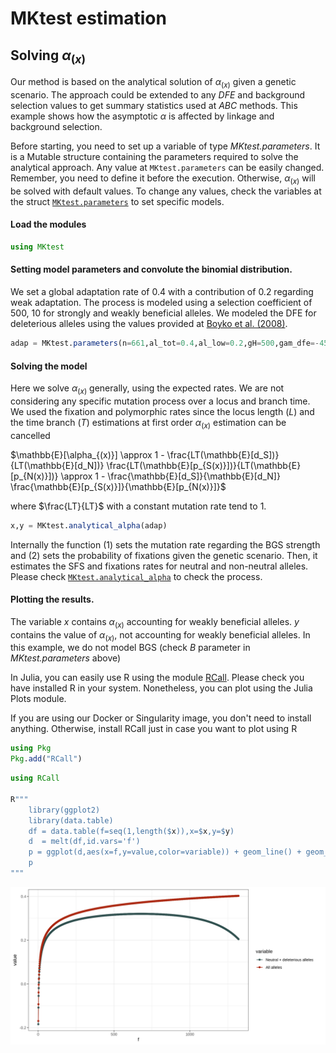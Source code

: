 # MKtest estimation
## Solving $\alpha_{(x)}$
Our method is based on the analytical solution of $\alpha_{(x)}$ given a genetic scenario. The approach could be extended to any *DFE* and background selection values to get summary statistics used at *ABC* methods. This example shows how the asymptotic $\alpha$ is affected by linkage and background selection.

Before starting, you need to set up a variable of type *MKtest.parameters*. It is a Mutable structure containing the parameters required to solve the analytical approach. Any value at ```MKtest.parameters``` can be easily changed. Remember, you need to define it before the execution. Otherwise, $\alpha_{(x)}$ will be solved with default values. To change any values, check the variables at the struct [`MKtest.parameters`](@ref) to set specific models.

#### Load the modules
```julia
using MKtest
```

#### Setting model parameters and convolute the binomial distribution.
We set a global adaptation rate of 0.4 with a contribution of 0.2 regarding weak adaptation. The process is modeled using a selection coefficient of 500, 10 for strongly and weakly beneficial alleles. We modeled the DFE for deleterious alleles using the values provided at [Boyko et al. (2008)](https://journals.plos.org/plosgenetics/article?id=10.1371/journal.pgen.1000083).

```julia
adap = MKtest.parameters(n=661,al_tot=0.4,al_low=0.2,gH=500,gam_dfe=-457,gam_flanking=-1000,shape=0.184,B=0.999)
```

#### Solving the model
Here we solve $\alpha_{(x)}$ generally, using the expected rates. We are not considering any specific mutation process over a locus and branch time. We used the fixation and polymorphic rates since the locus length ($L$) and the time branch ($T$) estimations at first order $\alpha_{(x)}$ estimation can be cancelled

$\mathbb{E}[\alpha_{(x)}] \approx 1 - \frac{LT(\mathbb{E}[d_S])}{LT(\mathbb{E}[d_N])} \frac{LT(\mathbb{E}[p_{S(x)}])}{LT(\mathbb{E}[p_{N(x)}])} \approx 1 - \frac{\mathbb{E}[d_S]}{\mathbb{E}[d_N]} \frac{\mathbb{E}[p_{S(x)}]}{\mathbb{E}[p_{N(x)}]}$

where $\frac{LT}{LT}$ with a constant mutation rate tend to $1$. 

```julia
x,y = MKtest.analytical_alpha(adap)
```

Internally the function (1) sets the mutation rate regarding the BGS strength and (2) sets the probability of fixations given the genetic scenario. Then, it estimates the SFS and fixations rates for neutral and non-neutral alleles. Please check [`MKtest.analytical_alpha`](@ref) to check the process.

#### Plotting the results.
The variable *x* contains $\alpha_{(x)}$ accounting for weakly beneficial alleles. *y* contains the value of $\alpha_{(x)}$, not accounting for weakly beneficial alleles. In this example, we do not model BGS (check *B* parameter in *MKtest.parameters* above)

In Julia, you can easily use R using the module [RCall](https://github.com/JuliaInterop/RCall.jl). Please check you have installed R in your system. Nonetheless, you can plot using the Julia Plots module.

If you are using our Docker or Singularity image, you don't need to install anything. Otherwise, install RCall just in case you want to plot using R

```julia
using Pkg
Pkg.add("RCall")
``` 

```julia
using RCall

R"""
	library(ggplot2)
	library(data.table)
	df = data.table(f=seq(1,length($x)),x=$x,y=$y)
	d  = melt(df,id.vars='f')
	p = ggplot(d,aes(x=f,y=value,color=variable)) + geom_line() + geom_point() + scale_colour_manual(values=c('#30504f', '#ab2710'),labels = c("Neutral + deleterious alleles", "All alleles")) + theme_bw()
	p
"""
```

![image](https://raw.githubusercontent.com/jmurga/MKtest.jl/master/docs/src/figure1.svg)
